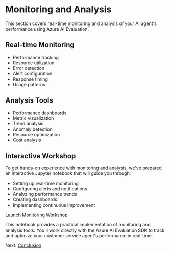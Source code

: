# Monitoring and Analysis

This section covers real-time monitoring and analysis of your AI agent's performance using Azure AI Evaluation.

## Real-time Monitoring
- Performance tracking
- Resource utilization
- Error detection
- Alert configuration
- Response timing
- Usage patterns

## Analysis Tools
- Performance dashboards
- Metric visualization
- Trend analysis
- Anomaly detection
- Resource optimization
- Cost analysis

## Interactive Workshop

To get hands-on experience with monitoring and analysis, we've prepared an interactive Jupyter notebook that will guide you through:
- Setting up real-time monitoring
- Configuring alerts and notifications
- Analyzing performance trends
- Creating dashboards
- Implementing continuous improvement

[Launch Monitoring Workshop](../building_agent/monitoring_analysis/monitoring_analysis.ipynb)

This notebook provides a practical implementation of monitoring and analysis tools. You'll work directly with the Azure AI Evaluation SDK to track and optimize your customer service agent's performance in real-time.

Next: [Conclusion](../conclusion.md)
